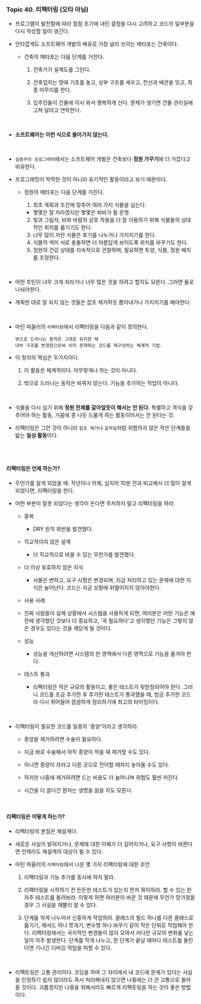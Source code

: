 ### Topic 40. 리팩터링 (오타 아님)

- 프로그램이 발전함에 따라 점점 초기에 내린 결정을 다시 고려하고 코드의 일부분을 다시 작성할 일이 생긴다.

- 안타깝게도 소프트웨어 개발의 배유로 가장 널리 쓰이는 메타포는 건축이다.

  - 건축의 메타포는 다음 단계를 거친다.

    1. 건축가가 설계도를 그린다.

    2. 건축업자는 땅에 기초를 놓고, 상부 구조를 세우고, 전선과 배관을 잇고, 최종 마무리를 한다.

    3. 입주민들이 건물에 이사 와서 행복하게 산다. 문제가 생기면 건물 관리실에 고쳐 달라고 연락한다.

<br/>

- **소프트웨어는 이런 식으로 돌아가지 않는다.**

<br/>

- `실용주의 프로그래머`에서는 소프트웨어 개발은 건축보다 **정원 가꾸기**에 더 가깝다고 비유한다.

- 프로그래밍이 딱딱한 것이 아니라 유기적인 활동이라고 보기 때문이다.

  - 정원의 메타포는 다음 단계를 거친다.

    1. 최초 계획과 조건에 맞추어 여러 가지 식물을 심는다.
    - 몇몇은 잘 자라겠지만 몇몇은 퇴비가 될 운명.
    2. 빛과 그림자, 비와 바람의 상호 작용을 더 잘 이용하기 위해 식물들의 상대적인 위치를 옮기기도 한다.
    3. 너무 많이 자란 식물은 포기를 나누거나 가지치기를 한다.
    4. 식물의 색이 서로 충돌하면 더 아름답게 보이도록 위치를 바꾸기도 한다.
    5. 정원의 건강 상태를 지속적으로 관찰하며, 필요하면 토양, 식물, 정원 배치를 조정한다.
<br/>

  - 어떤 루틴이 너무 크게 자라거나 너무 많은 것을 하려고 할지도 모른다. 그러면 둘로 나눠야한다.

  - 계획한 대로 잘 되지 않는 것들은 잡초 제거하듯 뽑아내거나 가지치기를 해야한다.

  <br/>

  - 마틴 파울러의 `리팩터링`에서 리팩터링을 다음과 같이 정의한다.

    ```text
    밖으로 드러나는 동작은 그대로 유지한 채 
    내부 구조를 변경함으로써 이미 존재하는 코드를 재구성하는 체계적 기법.
    ```

  - 이 정의의 핵심은 두가지이다.

    1. 이 활동은 체계적이다. 아무렇게나 하는 것이 아니다.

    2. 밖으로 드러나는 동작은 바뀌지 않는다. 기능을 추가하는 작업이 아니다.
  <br/>

- 식물을 다시 심기 위해 **정원 전체를 갈아엎듯이 해서는 안 된다.** 특별하고 격식을 갖추어야 하는 활동, 가뭄에 콩 나듯 드물게 하는 활동이어서는 안 된다는 것.

- 리팩터링은 그런 것이 아니라 `잡초 제거`나 `갈퀴질`처럼 위험하지 않은 작은 단계들을 밟는 **일상 활동**이다.

<br/>
<br/>

#### 리팩터링은 언제 하는가?

- 무언가를 알게 되었을 때. 작년이나 어제, 심지어 10분 전과 비교해서 더 많이 알게 되었다면, 리팩터링을 한다.

- 어떤 부분이 잘못 되었다는 생각이 든다면 주저하지 말고 리팩터링을 하라.

  - 중복

    - DRY 원칙 위반을 발견했다.

  - 직교적이지 않은 설계

    - 더 직교적으로 바꿀 수 있는 무언가를 발견했다.

  - 더 이상 유효하지 않은 지식

    - 사물은 변하고, 요구 사항은 변경되며, 지금 처리하고 있는 문제에 대한 지식은 늘어난다. 코드는 지금 상황에 뒤떨어지지 않아야한다.

  - 사용 사례

   - 진짜 사람들이 실제 상황에서 시스템을 사용하게 되면, 여러분은 어떤 기능은 예전에 생각했던 것보다 더 중요하고, '꼭 필요하다'고 생각했던 기능은 그렇지 않은 경우도 있다는 것을 깨닫게 될 것이다.

  - 성능

    - 성능을 개선하려면 시스템의 한 영역에서 다른 영역으로 기능을 옮겨야 한다.

  - 테스트 통과

    - 리팩터링은 작은 규모의 활동이고, 좋은 테스트가 뒷받침되어야 한다. 그러니 코드를 조금 추가한 후 추가한 테스트가 통과했을 때, 방금 추가한 코드라 다시 뛰어들어 깜끔하게 정리하기에 최고의 타이밍이다.

<br/>

- 리팩터링이 필요한 코드를 일종의 '종양'이라고 생각하라.

  - 종양을 제거하려면 수술이 필요하다.

  - 지금 바로 수술해서 아직 종양이 작을 때 제거할 수도 있다.

  - 아니면 종양이 자라고 다른 곳으로 전이할 때까지 놓아둘 수도 있다.

  - 하지만 나중에 제거하려면 드는 비용도 더 늘어나며 위험도 훨씬 커진다.

  - 시간을 더 끌다간 환자는 생명을 잃을 지도 모른다.

<br/>

#### 리팩터링은 어떻게 하는가?

- 리팩터링의 본질은 재설계다.

- 새로운 사실이 밝혀지거나, 문제에 대한 이해가 더 깊어지거나, 요구 사항이 바뀐다면 언제라도 재설계의 대상이 될 수 있다.

- 마틴 파울러의 `리팩터링`에서 나온 몇 가지 리팩터링에 대한 조언

  1. 리팩터링과 기능 추가를 동시에 하지 말라.

  2. 리팩터링을 시작하기 전 든든한 테스트가 있는지 먼저 확이하라. 할 수 있는 한 자주 테스트를 돌려보라. 이렇게 하면 여러분이 바꾼 것 때문에 무언가 망가졌을 경우 그 사실을 재빨리 알 수 있다.

  3. 단계를 작게 나누어서 신중하게 작업하라. 클래스의 필드 하나를 다른 클래스로 옮기기, 매서드 하나 쪼개기, 변수명 하나 바꾸기 같이 작은 단위로 작업해야 한다. 리팩터링에서는 국지적인 변경들이 많이 모여서 커다란 규모의 변화를 낳는 일이 자주 발생한다. 단계를 작게 나누고, 한 단계가 끝날 때마다 테스트를 돌린다면 기나긴 디버깅 작업을 피할 수 있다.

<br/>

- 리팩토링은 고통 관리이다. 코딩을 하며 그 자리에서 내 코드에 문제가 있다는 사실을 인정하기 쉽지 않더라도 즉시 처리해내지 않으면 나중에는 더 큰 고통으로 돌아올 것이다. 괴롭겠지만 나중을 위해서라도 빠르게 리팩토링을 하는 것이 좋은 방법이다.